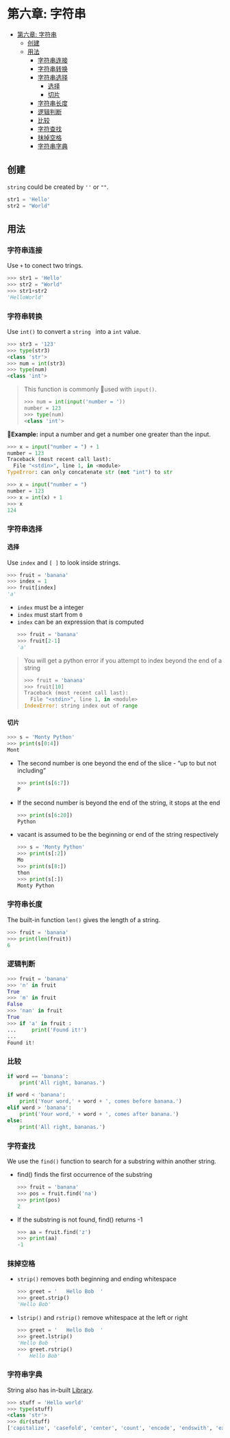 # 第六章: 字符串
- [第六章: 字符串](#第六章-字符串)
	- [创建](#创建)
	- [用法](#用法)
		- [字符串连接](#字符串连接)
		- [字符串转换](#字符串转换)
		- [字符串选择](#字符串选择)
			- [选择](#选择)
			- [切片](#切片)
		- [字符串长度](#字符串长度)
		- [逻辑判断](#逻辑判断)
		- [比较](#比较)
		- [字符查找](#字符查找)
		- [抹掉空格](#抹掉空格)
		- [字符串字典](#字符串字典)

## 创建
`string` could be created by `''` or `""`.
```python
str1 = 'Hello'
str2 = "World"
```
## 用法
### 字符串连接
Use `+` to conect two trings.
```Python
>>> str1 = 'Hello'
>>> str2 = "World"
>>> str1+str2
'HelloWorld'
```
### 字符串转换
Use `int()` to convert a `string ` into a `int` value.
```Python
>>> str3 = '123'
>>> type(str3)
<class 'str'>
>>> num = int(str3)
>>> type(num)
<class 'int'>
```

> This function is commonly used with `input()`.
> ```python
> >>> num = int(input('number = '))
> number = 123
> >>> type(num)
> <class 'int'>
> ```

**Example:** input a number and get a number one greater than the input.
```Python
>>> x = input("number = ") + 1
number = 123
Traceback (most recent call last):
  File "<stdin>", line 1, in <module>
TypeError: can only concatenate str (not "int") to str
```
```Python
>>> x = input("number = ")
number = 123
>>> x = int(x) + 1
>>> x
124
```
### 字符串选择
#### 选择
Use `index` and `[ ]` to look inside strings.
```Python
>>> fruit = 'banana'
>>> index = 1
>>> fruit[index]
'a'
```
* `index` must be a integer
* `index` must start from `0`
* `index` can be an expression that is computed
  ```Python
  >>> fruit = 'banana'
  >>> fruit[2-1]
  'a'
  ```

> You will get a python error if you attempt to index beyond the end of a string
> ```python
> >>> fruit = 'banana'
> >>> fruit[10]
> Traceback (most recent call last):
>   File "<stdin>", line 1, in <module>
> IndexError: string index out of range
> ```

#### 切片
```Python
>>> s = 'Monty Python'
>>> print(s[0:4])
Mont
```
* The second number is one beyond the end of the slice - “up to but not including”
  ```Python
  >>> print(s[6:7])
  P
  ```
* If the second number is beyond the end of the string, it stops at the end
  ```Python
  >>> print(s[6:20])
  Python
  ```
* vacant is assumed to be the beginning or end of the string respectively
  ```python
  >>> s = 'Monty Python'
  >>> print(s[:2])
  Mo
  >>> print(s[8:])
  thon
  >>> print(s[:])
  Monty Python
  ```

### 字符串长度
The built-in function `len()` gives the length of a string.
```Python
>>> fruit = 'banana'
>>> print(len(fruit))
6
```
### 逻辑判断
```Python
>>> fruit = 'banana'
>>> 'n' in fruit
True
>>> 'm' in fruit
False
>>> 'nan' in fruit
True
>>> if 'a' in fruit :
...     print('Found it!')
...
Found it!
```
### 比较
```Python
if word == 'banana':
    print('All right, bananas.')

if word < 'banana':
    print('Your word,' + word + ', comes before banana.')
elif word > 'banana':
    print('Your word,' + word + ', comes after banana.')
else:
    print('All right, bananas.')
```
### 字符查找
We use the `find()` function to search for a substring within another string.
* find() finds the first occurrence of the substring
  ```Python
  >>> fruit = 'banana'
  >>> pos = fruit.find('na')
  >>> print(pos)
  2
  ```
* If the substring is not found, find() returns -1
  ```Python
  >>> aa = fruit.find('z')
  >>> print(aa)
  -1
  ```
### 抹掉空格
* `strip()` removes both beginning and ending whitespace
  ```Python
  >>> greet = '   Hello Bob  '
  >>> greet.strip()
  'Hello Bob'
  ```
* `lstrip()` and `rstrip()` remove whitespace at the left or right
  ```Python
  >>> greet = '   Hello Bob  '
  >>> greet.lstrip()
  'Hello Bob  '
  >>> greet.rstrip()
  '   Hello Bob'
  ```

### 字符串字典
String also has in-built [Library](https://docs.python.org/3/library/stdtypes.html#string-methods).
```Python
>>> stuff = 'Hello world'
>>> type(stuff)
<class 'str'>
>>> dir(stuff)
['capitalize', 'casefold', 'center', 'count', 'encode', 'endswith', 'expandtabs', 'find', 'format', 'format_map', 'index', 'isalnum', 'isalpha', 'isdecimal', 'isdigit', 'isidentifier', 'islower', 'isnumeric', 'isprintable', 'isspace', 'istitle', 'isupper', 'join', 'ljust', 'lower', 'lstrip', 'maketrans', 'partition', 'replace', 'rfind', 'rindex', 'rjust', 'rpartition', 'rsplit', 'rstrip', 'split', 'splitlines', 'startswith', 'strip', 'swapcase', 'title', 'translate', 'upper', 'zfill']
```
